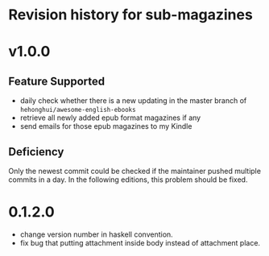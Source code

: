 # Revision history for sub-magazines

# v1.0.0

## Feature Supported

- daily check whether there is a new updating in the master branch of `hehonghui/awesome-english-ebooks`
- retrieve all newly added epub format magazines if any
- send emails for those epub magazines to my Kindle

## Deficiency

Only the newest commit could be checked if the maintainer pushed multiple commits in a day.
In the following editions, this problem should be fixed.

# 0.1.2.0

- change version number in haskell convention.
- fix bug that putting attachment inside body instead of attachment place.